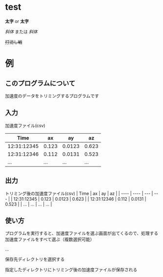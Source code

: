 # test
**太字** or __太字__

*斜体* または _斜体_

~~打消し戦~~

# 例
## このプログラムについて
加速度のデータをトリミングするプログラムです
## 入力
加速度ファイル(csv)

| Time |  ax  | ay | az |
| ---- | ---- | --- | --- |
|  12:31:12345  |  0.123  |  0.0123  |  0.623  |
|  12:31:12346  |  0.112  |  0.0131  |  0.523  |
|  …  |  …  |  …  |  …  |

## 出力
トリミング後の加速度ファイル(csv)
| Time |  ax  | ay | az |
| ---- | ---- | --- | --- |
|  12:31:12345  |  0.123  |  0.0123  |  0.623  |
|  12:31:12346  |  0.112  |  0.0131  |  0.523  |
|  …  |  …  |  …  |  …  |
## 使い方
プログラムを実行すると、加速度ファイルを選ぶ画面が出てくるので、処理する加速度ファイルをすべて選ぶ（複数選択可能）

…

保存先ディレクトリを選択する

指定したディレクトリにトリミング後の加速度ファイルが保存される
